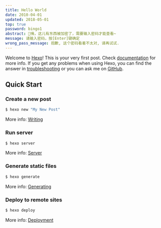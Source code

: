 ```yaml
---
title: Hello World
date: 2010-04-01 
updated: 2018-05-01 
top: true
password: bingo1
abstract: 🔐咦，这儿有东西被加密了，需要输入密码才能查看~
message: 请输入密码，按[Enter]键确定
wrong_pass_message: 抱歉, 这个密码看着不太对, 请再试试.
---
```

Welcome to [Hexo](https://hexo.io/)! This is your very first post. Check [documentation](https://hexo.io/docs/) for more info. If you get any problems when using Hexo, you can find the answer in [troubleshooting](https://hexo.io/docs/troubleshooting.html) or you can ask me on [GitHub](https://github.com/hexojs/hexo/issues).

## Quick Start

### Create a new post

``` bash
$ hexo new "My New Post"
```

More info: [Writing](https://hexo.io/docs/writing.html)

### Run server

``` bash
$ hexo server
```

More info: [Server](https://hexo.io/docs/server.html)

### Generate static files

``` bash
$ hexo generate
```

More info: [Generating](https://hexo.io/docs/generating.html)

### Deploy to remote sites

``` bash
$ hexo deploy
```

More info: [Deployment](https://hexo.io/docs/one-command-deployment.html)
